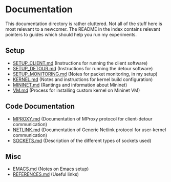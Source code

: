 Documentation
=============

This documentation directory is rather cluttered. Not all of the stuff here is
most relevant to a newcomer. The README in the index contains relevant pointers
to guides which should help you run my experiments.

Setup
-----

- [SETUP_CLIENT.md](SETUP_CLIENT.md)
  (Instructions for running the client software)
- [SETUP_DETOUR.md](SETUP_DETOUR.md)
  (Instructions for running the detour software)
- [SETUP_MONITORING.md](SETUP_MONITORING.md)
  (Notes for packet monitoring, in my setup)
- [KERNEL.md](KERNEL.md)
  (Notes and instructions for kernel build configuration)
- [MININET.md](MININET.md)
  (Rantings and information about Mininet)
- [VM.md](VM.md)
  (Process for installing custom kernel on Mininet VM)

Code Documentation
------------------

- [MPROXY.md](MPROXY.md)
  (Documentation of MProxy protocol for client-detour communication)
- [NETLINK.md](NETLINK.md)
  (Documentation of Generic Netlink protocol for user-kernel communication)
- [SOCKETS.md](SOCKETS.md)
  (Description of the different types of sockets used)

Misc
----

- [EMACS.md](EMACS.md)
  (Notes on Emacs setup)
- [REFERENCES.md](REFERENCES.md)
  (Useful links)
